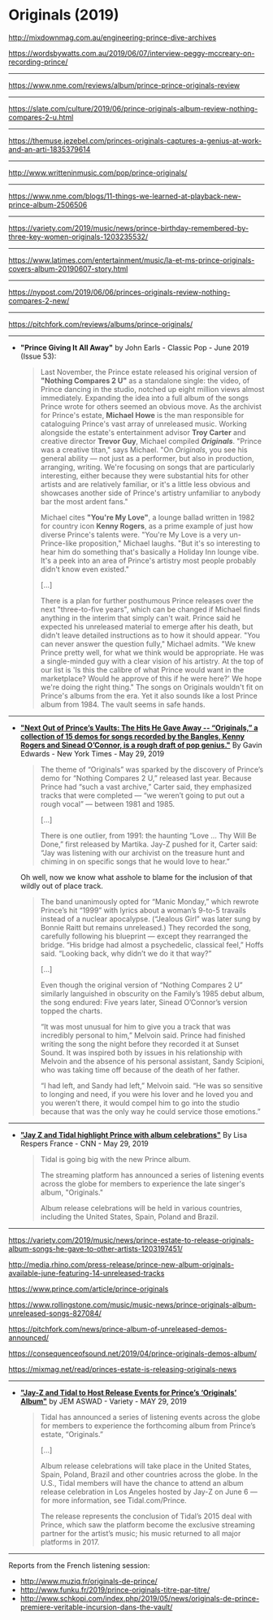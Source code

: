 
# Originals (2019)

http://mixdownmag.com.au/engineering-prince-dive-archives

https://wordsbywatts.com.au/2019/06/07/interview-peggy-mccreary-on-recording-prince/

----

https://www.nme.com/reviews/album/prince-prince-originals-review

----

https://slate.com/culture/2019/06/prince-originals-album-review-nothing-compares-2-u.html

----

https://themuse.jezebel.com/princes-originals-captures-a-genius-at-work-and-an-arti-1835379614

----

http://www.writteninmusic.com/pop/prince-originals/

----

https://www.nme.com/blogs/11-things-we-learned-at-playback-new-prince-album-2506506

----

https://variety.com/2019/music/news/prince-birthday-remembered-by-three-key-women-originals-1203235532/

----

https://www.latimes.com/entertainment/music/la-et-ms-prince-originals-covers-album-20190607-story.html

----

https://nypost.com/2019/06/06/princes-originals-review-nothing-compares-2-new/

----

https://pitchfork.com/reviews/albums/prince-originals/

----

 - **"Prince Giving It All Away"** by John Earls - Classic Pop - June 2019 (Issue 53):

    > Last November, the Prince estate released his original version of **"Nothing Compares 2 U"** as a standalone single: the video, of Prince dancing in the studio, notched up eight million views almost immediately. Expanding the idea into a full album of the songs Prince wrote for others seemed an obvious move. As the archivist for Prince's estate, **Michael Howe** is the man responsible for cataloguing Prince's vast array of unreleased music. Working alongside the estate's entertainment advisor **Troy Carter** and creative director **Trevor Guy**, Michael compiled ***Originals***. "Prince was a creative titan," says Michael. "On *Originals*, you see his general ability — not just as a performer, but also in production, arranging, writing. We're focusing on songs that are particularly interesting, either because they were substantial hits for other artists and are relatively familiar, or it's a little less obvious and showcases another side of Prince's artistry unfamiliar to anybody bar the most ardent fans."
	>
	> Michael cites **"You're My Love"**, a lounge ballad written in 1982 for country icon **Kenny Rogers**, as a prime example of just how diverse Prince's talents were. "You're My Love is a very un-Prince-like proposition," Michael laughs. "But it's so interesting to hear him do something that's basically a Holiday Inn lounge vibe. It's a peek into an area of Prince's artistry most people probably didn't know even existed."
	>
    > [...]
    > 
	> There is a plan for further posthumous Prince releases over the next "three-to-five years", which can be changed if Michael finds anything in the interim that simply can't wait. Prince said he expected his unreleased material to emerge after his death, but didn't leave detailed instructions as to how it should appear. "You can never answer the question fully," Michael admits. "We knew Prince pretty well, for what we think would be appropriate. He was a single-minded guy with a clear vision of his artistry. At the top of our list is 'Is this the calibre of what Prince would want in the marketplace? Would he approve of this if he were here?' We hope we're doing the right thing." The songs on Originals wouldn't fit on Prince's albums from the era. Yet it also sounds like a lost Prince album from 1984. The vault seems in safe hands.

----

 - [**"Next Out of Prince’s Vaults: The Hits He Gave Away -- “Originals,” a collection of 15 demos for songs recorded by the Bangles, Kenny Rogers and Sinead O’Connor, is a rough draft of pop genius."**](https://www.nytimes.com/2019/05/29/arts/music/prince-originals-demo-album.html) By Gavin Edwards - New York Times - May 29, 2019
 
    > The theme of “Originals” was sparked by the discovery of Prince’s demo for “Nothing Compares 2 U,” released last year. Because Prince had “such a vast archive,” Carter said, they emphasized tracks that were completed — “we weren’t going to put out a rough vocal” — between 1981 and 1985.
    > 
    > [...]
    > 
    > There is one outlier, from 1991: the haunting “Love … Thy Will Be Done,” first released by Martika. Jay-Z pushed for it, Carter said: “Jay was listening with our archivist on the treasure hunt and chiming in on specific songs that he would love to hear.”
	
	Oh well, now we know what asshole to blame for the inclusion of that wildly out of place track.
	
    > The band unanimously opted for “Manic Monday,” which rewrote Prince’s hit “1999” with lyrics about a woman’s 9-to-5 travails instead of a nuclear apocalypse. (“Jealous Girl” was later sung by Bonnie Raitt but remains unreleased.) They recorded the song, carefully following his blueprint — except they rearranged the bridge. “His bridge had almost a psychedelic, classical feel,” Hoffs said. “Looking back, why didn’t we do it that way?”
    > 
    > [...]
    > 
    > Even though the original version of “Nothing Compares 2 U” similarly languished in obscurity on the Family’s 1985 debut album, the song endured: Five years later, Sinead O’Connor’s version topped the charts.
    > 
    > “It was most unusual for him to give you a track that was incredibly personal to him,” Melvoin said. Prince had finished writing the song the night before they recorded it at Sunset Sound. It was inspired both by issues in his relationship with Melvoin and the absence of his personal assistant, Sandy Scipioni, who was taking time off because of the death of her father.
    > 
    > “I had left, and Sandy had left,” Melvoin said. “He was so sensitive to longing and need, if you were his lover and he loved you and you weren’t there, it would compel him to go into the studio because that was the only way he could service those emotions.”
	
----

 - [**"Jay Z and Tidal highlight Prince with album celebrations"**](https://edition.cnn.com/2019/05/29/entertainment/prince-jay-tidal-album/index.html) By Lisa Respers France - CNN - May 29, 2019

    > Tidal is going big with the new Prince album.
    > 
    > The streaming platform has announced a series of listening events across the globe for members to experience the late singer's album, "Originals."
    > 
    > Album release celebrations will be held in various countries, including the United States, Spain, Poland and Brazil.

----

https://variety.com/2019/music/news/prince-estate-to-release-originals-album-songs-he-gave-to-other-artists-1203197451/

http://media.rhino.com/press-release/prince-new-album-originals-available-june-featuring-14-unreleased-tracks

https://www.prince.com/article/prince-originals


https://www.rollingstone.com/music/music-news/prince-originals-album-unreleased-songs-827084/

https://pitchfork.com/news/prince-album-of-unreleased-demos-announced/

https://consequenceofsound.net/2019/04/prince-originals-demos-album/

https://mixmag.net/read/princes-estate-is-releasing-originals-news

----

- [**"Jay-Z and Tidal to Host Release Events for Prince’s ‘Originals’ Album"**](https://variety.com/2019/digital/news/jay-z-and-tidal-to-host-release-events-for-princes-originals-album-1203227567/) by JEM ASWAD - Variety - MAY 29, 2019

    > Tidal has announced a series of listening events across the globe for members to experience the forthcoming album from Prince’s estate, “Originals.”
    >
    > [...]
    >
    > Album release celebrations will take place in the United States, Spain, Poland, Brazil and other countries across the globe. In the U.S., Tidal members will have the chance to attend an album release celebration in Los Angeles hosted by Jay-Z on June 6 — for more information, see Tidal.com/Prince.
    >
    > The release represents the conclusion of Tidal’s 2015 deal with Prince, which saw the platform become the exclusive streaming partner for the artist’s music; his music returned to all major platforms in 2017.

----

Reports from the French listening session:

- http://www.muziq.fr/originals-de-prince/
- http://www.funku.fr/2019/prince-originals-titre-par-titre/
- http://www.schkopi.com/index.php/2019/05/news/originals-de-prince-premiere-veritable-incursion-dans-the-vault/

